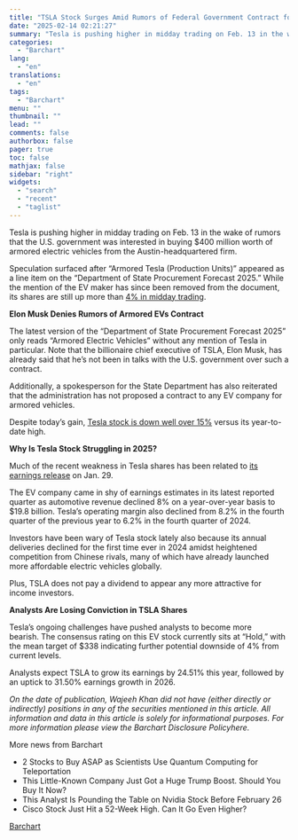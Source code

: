 ```yaml
---
title: "TSLA Stock Surges Amid Rumors of Federal Government Contract for Armored Teslas"
date: "2025-02-14 02:21:27"
summary: "Tesla is pushing higher in midday trading on Feb. 13 in the wake of rumors that the U.S. government was interested in buying $400 million worth of armored electric vehicles from the Austin-headquartered firm. Speculation surfaced after “Armored Tesla (Production Units)” appeared as a line item on the “Department of..."
categories:
  - "Barchart"
lang:
  - "en"
translations:
  - "en"
tags:
  - "Barchart"
menu: ""
thumbnail: ""
lead: ""
comments: false
authorbox: false
pager: true
toc: false
mathjax: false
sidebar: "right"
widgets:
  - "search"
  - "recent"
  - "taglist"
---
```


Tesla is pushing higher in midday trading on Feb. 13 in the wake of rumors that the U.S. government was interested in buying $400 million worth of armored electric vehicles from the Austin-headquartered firm.

Speculation surfaced after “Armored Tesla (Production Units)” appeared as a line item on the “Department of State Procurement Forecast 2025.” While the mention of the EV maker has since been removed from the document, its shares are still up more than [4% in midday trading](https://www.barchart.com/stocks/quotes/TSLA/performance).

**Elon Musk Denies Rumors of Armored EVs Contract**

The latest version of the “Department of State Procurement Forecast 2025” only reads “Armored Electric Vehicles” without any mention of Tesla in particular. Note that the billionaire chief executive of TSLA, Elon Musk, has already said that he’s not been in talks with the U.S. government over such a contract.

Additionally, a spokesperson for the State Department has also reiterated that the administration has not proposed a contract to any EV company for armored vehicles.

Despite today’s gain, [Tesla stock is down well over 15%](https://www.barchart.com/stocks/quotes/TSLA/performance) versus its year-to-date high.

**Why Is Tesla Stock Struggling in 2025?**

Much of the recent weakness in Tesla shares has been related to [its earnings release](https://www.barchart.com/story/news/30673421/tesla-nasdaqtsla-reports-sales-below-analyst-estimates-in-q4-earnings) on Jan. 29.

The EV company came in shy of earnings estimates in its latest reported quarter as automotive revenue declined 8% on a year-over-year basis to $19.8 billion. Tesla’s operating margin also declined from 8.2% in the fourth quarter of the previous year to 6.2% in the fourth quarter of 2024.

Investors have been wary of Tesla stock lately also because its annual deliveries declined for the first time ever in 2024 amidst heightened competition from Chinese rivals, many of which have already launched more affordable electric vehicles globally.

Plus, TSLA does not pay a dividend to appear any more attractive for income investors.

**Analysts Are Losing Conviction in TSLA Shares**

Tesla’s ongoing challenges have pushed analysts to become more bearish. The consensus rating on this EV stock currently sits at “Hold,” with the mean target of $338 indicating further potential downside of 4% from current levels.

Analysts expect TSLA to grow its earnings by 24.51% this year, followed by an uptick to 31.50% earnings growth in 2026.

*On the date of publication, Wajeeh Khan did not have (either directly or indirectly) positions in any of the securities mentioned in this article. All information and data in this article is solely for informational purposes. For more information please view the Barchart Disclosure Policyhere.* 

More news from Barchart

* 2 Stocks to Buy ASAP as Scientists Use Quantum Computing for Teleportation
* This Little-Known Company Just Got a Huge Trump Boost. Should You Buy It Now?
* This Analyst Is Pounding the Table on Nvidia Stock Before February 26
* Cisco Stock Just Hit a 52-Week High. Can It Go Even Higher?

[Barchart](https://www.tradingview.com/news/barchart:408564a1f094b:0-tsla-stock-surges-amid-rumors-of-federal-government-contract-for-armored-teslas/)
